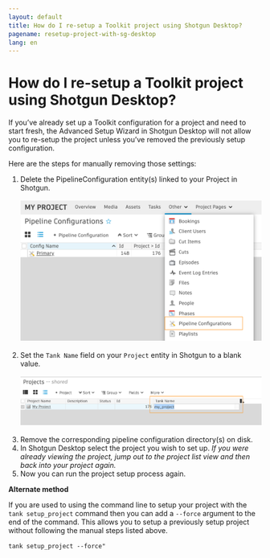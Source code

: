 ```yaml
---
layout: default
title: How do I re-setup a Toolkit project using Shotgun Desktop?
pagename: resetup-project-with-sg-desktop
lang: en
---
```


# How do I re-setup a Toolkit project using Shotgun Desktop?

If you’ve already set up a Toolkit configuration for a project and need to start fresh, the Advanced Setup Wizard in Shotgun Desktop will not allow you to re-setup the project unless you’ve removed the previously setup configuration. 

Here are the steps for manually removing those settings:

1. Delete the PipelineConfiguration entity(s) linked to your Project in Shotgun.<br/><br/>![Access to the PipelineConfiguration entity page](images/pipeline-configuration-entity-page.png)<br/><br/>
2. Set the `Tank Name` field on your `Project` entity in Shotgun to a blank value.<br/><br/>![Clear the project tank name field](images/clear-project-tank-name.png)<br/><br/>
3. Remove the corresponding pipeline configuration directory(s) on disk.
4. In Shotgun Desktop select the project you wish to set up. *If you were already viewing the project, jump out to the project list view and then back into your project again.*
6. Now you can run the project setup process again.

**Alternate method**

If you are used to using the command line to setup your project with the  `tank setup_project` command then you can add a `--force` argument to the end of the command. This allows you to setup a previously setup project without following the manual steps listed above.
    
    tank setup_project --force"

    